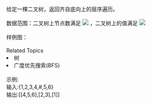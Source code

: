 <div>  给定一棵二叉树，返回齐自底向上的层序遍历。 </div> <div>  <br> </div> <div>  数据范围：二叉树上节点数满足 <img src="https://www.nowcoder.com/equation?tex=1%20%5Cle%20n%20%5Cle%201000%20%5C"> ，二叉树上的值满足 <img src="https://www.nowcoder.com/equation?tex=%7Cval%7C%20%5Cle%2010%5E9%20%5C"><br> </div> <div>  <br> </div> <div>  样例图： </div> <div>  <img alt="" src="https://uploadfiles.nowcoder.com/images/20211123/392807_1637639111151/3FCFDDB6B867ED31577F6F387541B6C8"><br> </div><div><br></div><div><div>Related Topics</div><div><li>树</li><li>广度优先搜索(BFS)</li></div></div><br>示例:<br>输入:{1,2,3,4,#,5,6}<br>输出:[[4,5,6],[2,3],[1]]
<br>